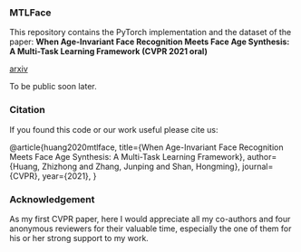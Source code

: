 ### MTLFace
This repository contains the PyTorch implementation and the dataset of the paper: **When Age-Invariant Face Recognition Meets Face Age Synthesis: A Multi-Task Learning Framework (CVPR 2021 oral)**

[arxiv](https://arxiv.org/abs/2103.01520)

To be public soon later.

### Citation

If you found this code or our work useful please cite us:

@article{huang2020mtlface,
  title={When Age-Invariant Face Recognition Meets Face Age Synthesis: A Multi-Task Learning Framework},
  author={Huang, Zhizhong and Zhang, Junping and Shan, Hongming},
  journal={CVPR},
  year={2021},
}

### Acknowledgement

As my first CVPR paper, here I would appreciate all my co-authors and four anonymous reviewers for their valuable time, especially the one of them for his or her strong support to my work.
